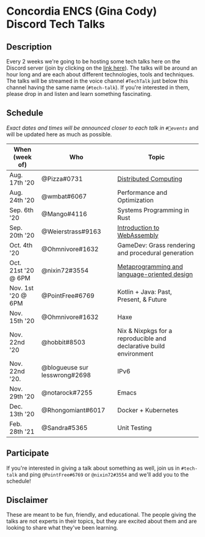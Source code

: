 # Concordia ENCS (Gina Cody) Discord Tech Talks

## Description
Every 2 weeks we're going to be hosting some tech talks here on the Discord server (join by clicking on the [link here](https://discord.com/invite/concoengrcs)). The talks will be around an hour long and are each about different technologies, tools and techniques. The talks will be streamed in the voice channel `#TechTalk` just below this channel having the same name (`#tech-talk`). If you're interested in them, please drop in and listen and learn something fascinating.

## Schedule
*Exact dates and times will be announced closer to each talk in `#📆events`* and will be updated here as much as possible.

| When (week of)      | Who                           | Topic                                                                          |
|---------------------|-------------------------------|--------------------------------------------------------------------------------|
| Aug. 17th '20       | @Pizza#0731                   | [Distributed Computing](distributed-systems/)                                  |
| Aug. 24th '20       | @wmbat#6067                   | Performance and Optimization                                                   |
| Sep. 6th '20        | @Mango#4116                   | Systems Programming in Rust                                                    |
| Sep. 20th '20       | @Weierstrass#9163             | [Introduction to WebAssembly](intro-to-wasm/)                                  |
| Oct. 4th '20        | @Ohmnivore#1632               | GameDev: Grass rendering and procedural generation                             |
| Oct. 21st '20 @ 6PM | @nixin72#3554                 | [Metaprogramming and language-oriented design](metaprogramming/)               |
| Nov. 1st '20 @ 6PM  | @PointFree#6769               | Kotlin + Java: Past, Present, & Future                                         |
| Nov. 15th '20       | @Ohmnivore#1632               | Haxe                                                                           |
| Nov. 22nd '20       | @hobbit#8503                  | Nix & Nixpkgs for a reproducible and declarative build environment             |
| Nov. 22nd '20.      | @blogueuse sur lesswrong#2698 | IPv6                                                                           |
| Nov. 29th '20       | @notarock#7255                | Emacs                                                                          |
| Dec. 13th '20       | @Rhongomiant#6017             | Docker + Kubernetes                                                            |
| Feb. 28th '21       | @Sandra#5365                  | Unit Testing                                                                   |

## Participate
If you're interested in giving a talk about something as well, join us in `#tech-talk` and ping `@PointFree#6769` or `@nixin72#3554` and we'll add you to the schedule! 

## Disclaimer
These are meant to be fun, friendly, and educational. The people giving the talks are not experts in their topics, but they are excited about them and are looking to share what they've been learning.
